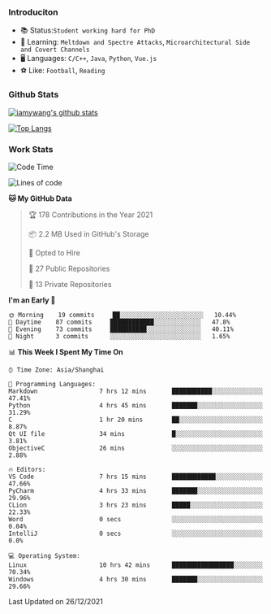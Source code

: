 ### Introduciton

- 📚 Status:`Student working hard for PhD`
- 🔎 Learning: `Meltdown and Spectre Attacks`, `Microarchitectural Side and Covert Channels`
- 🖥️ Languages: `C/C++`, `Java`, `Python`, `Vue.js`
- ⚽ Like: `Football`, `Reading`

### Github Stats

[![iamywang's github stats](https://github-readme-stats.vercel.app/api?username=iamywang&count_private=true&show_icons=true)]()

[![Top Langs](https://github-readme-stats.vercel.app/api/top-langs/?username=iamywang&layout=compact)]()

### Work Stats

<!--START_SECTION:waka-->
![Code Time](http://img.shields.io/badge/Code%20Time-54%20hrs%2033%20mins-blue)

![Lines of code](https://img.shields.io/badge/From%20Hello%20World%20I%27ve%20Written-538%20Thousand%20lines%20of%20code-blue)

**🐱 My GitHub Data** 

> 🏆 178 Contributions in the Year 2021
 > 
> 📦 2.2 MB Used in GitHub's Storage 
 > 
> 💼 Opted to Hire
 > 
> 📜 27 Public Repositories 
 > 
> 🔑 13 Private Repositories  
 > 
**I'm an Early 🐤** 

```text
🌞 Morning    19 commits     ██░░░░░░░░░░░░░░░░░░░░░░░   10.44% 
🌆 Daytime    87 commits     ████████████░░░░░░░░░░░░░   47.8% 
🌃 Evening    73 commits     ██████████░░░░░░░░░░░░░░░   40.11% 
🌙 Night      3 commits      ░░░░░░░░░░░░░░░░░░░░░░░░░   1.65%

```


📊 **This Week I Spent My Time On** 

```text
⌚︎ Time Zone: Asia/Shanghai

💬 Programming Languages: 
Markdown                 7 hrs 12 mins       ███████████░░░░░░░░░░░░░░   47.41% 
Python                   4 hrs 45 mins       ███████░░░░░░░░░░░░░░░░░░   31.29% 
C                        1 hr 20 mins        ██░░░░░░░░░░░░░░░░░░░░░░░   8.87% 
Qt UI file               34 mins             █░░░░░░░░░░░░░░░░░░░░░░░░   3.81% 
ObjectiveC               26 mins             ░░░░░░░░░░░░░░░░░░░░░░░░░   2.88%

🔥 Editors: 
VS Code                  7 hrs 15 mins       ████████████░░░░░░░░░░░░░   47.66% 
PyCharm                  4 hrs 33 mins       ███████░░░░░░░░░░░░░░░░░░   29.96% 
CLion                    3 hrs 23 mins       █████░░░░░░░░░░░░░░░░░░░░   22.33% 
Word                     0 secs              ░░░░░░░░░░░░░░░░░░░░░░░░░   0.04% 
IntelliJ                 0 secs              ░░░░░░░░░░░░░░░░░░░░░░░░░   0.0%

💻 Operating System: 
Linux                    10 hrs 42 mins      █████████████████░░░░░░░░   70.34% 
Windows                  4 hrs 30 mins       ███████░░░░░░░░░░░░░░░░░░   29.66%

```


 Last Updated on 26/12/2021
<!--END_SECTION:waka-->
